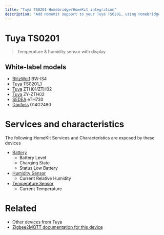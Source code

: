 ```yaml
---
title: "Tuya TS0201 Homebridge/HomeKit integration"
description: "Add HomeKit support to your Tuya TS0201, using Homebridge, Zigbee2MQTT and homebridge-z2m."
---
```

<!---
This file has been GENERATED using src/docgen/docgen.ts
DO NOT EDIT THIS FILE MANUALLY!
-->
# Tuya TS0201
> Temperature & humidity sensor with display


## White-label models
* [BlitzWolf](../index.md#blitzwolf) BW-IS4
* [Tuya](../index.md#tuya) TS0201_1
* [Tuya](../index.md#tuya) ZTH01/ZTH02
* [Tuya](../index.md#tuya) ZY-ZTH02
* [SEDEA](../index.md#sedea) eTH730
* [Danfoss](../index.md#danfoss) 014G2480

# Services and characteristics
The following HomeKit Services and Characteristics are exposed by
these devices

* [Battery](../../battery.md)
  * Battery Level
  * Charging State
  * Status Low Battery
* [Humidity Sensor](../../sensors.md)
  * Current Relative Humidity
* [Temperature Sensor](../../sensors.md)
  * Current Temperature


# Related
* [Other devices from Tuya](../index.md#tuya)
* [Zigbee2MQTT documentation for this device](https://www.zigbee2mqtt.io/devices/TS0201.html)